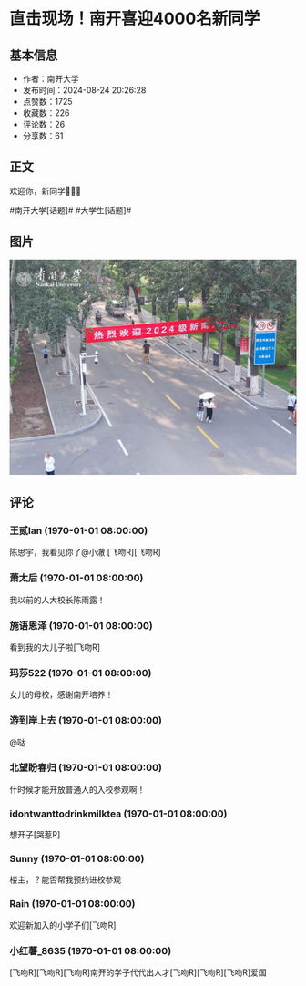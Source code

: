 # 直击现场！南开喜迎4000名新同学

## 基本信息

- 作者：南开大学
- 发布时间：2024-08-24 20:26:28
- 点赞数：1725
- 收藏数：226
- 评论数：26
- 分享数：61

## 正文

欢迎你，新同学💜💜💜
	
#南开大学[话题]# #大学生[话题]#

## 图片

![图片](images/a5edc31cd865266c10ba2aaa1ad0f5bd.jpg)

## 评论

### 王贰lan (1970-01-01 08:00:00)

陈思宇，我看见你了@小澈 [飞吻R][飞吻R]

### 萧太后 (1970-01-01 08:00:00)

我以前的人大校长陈雨露！

### 施语恩泽 (1970-01-01 08:00:00)

看到我的大儿子啦[飞吻R]

### 玛莎522 (1970-01-01 08:00:00)

女儿的母校，感谢南开培养！

### 游到岸上去 (1970-01-01 08:00:00)

@哒

### 北望盼春归 (1970-01-01 08:00:00)

什时候才能开放普通人的入校参观啊！

### idontwanttodrinkmilktea (1970-01-01 08:00:00)

想开子[哭惹R]

### Sunny (1970-01-01 08:00:00)

楼主，？能否帮我预约进校参观

### Rain (1970-01-01 08:00:00)

欢迎新加入的小学子们[飞吻R]

### 小红薯_8635 (1970-01-01 08:00:00)

[飞吻R][飞吻R][飞吻R]南开的学子代代出人才[飞吻R][飞吻R][飞吻R]爱国


